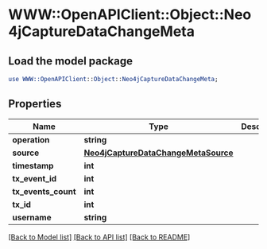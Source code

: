 # WWW::OpenAPIClient::Object::Neo4jCaptureDataChangeMeta

## Load the model package
```perl
use WWW::OpenAPIClient::Object::Neo4jCaptureDataChangeMeta;
```

## Properties
Name | Type | Description | Notes
------------ | ------------- | ------------- | -------------
**operation** | **string** |  | 
**source** | [**Neo4jCaptureDataChangeMetaSource**](Neo4jCaptureDataChangeMetaSource.md) |  | 
**timestamp** | **int** |  | 
**tx_event_id** | **int** |  | 
**tx_events_count** | **int** |  | 
**tx_id** | **int** |  | 
**username** | **string** |  | 

[[Back to Model list]](../README.md#documentation-for-models) [[Back to API list]](../README.md#documentation-for-api-endpoints) [[Back to README]](../README.md)


